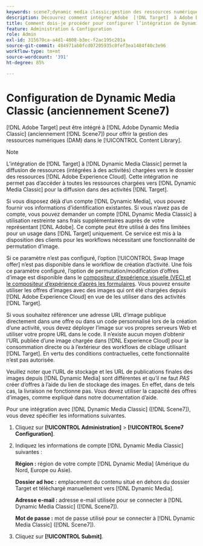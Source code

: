 ```yaml
---
keywords: scene7;dynamic media classic;gestion des ressources numériques;ressources;dam;bibliothèque de contenu;permuter l’image
description: Découvrez comment intégrer Adobe  [!DNL Target]  à Adobe Dynamic Media Classic (anciennement Scene7) pour offrir le module de gestion des ressources numériques (DAM) dans la bibliothèque de contenu.
title: Comment dois-je procéder pour configurer l’intégration de Dynamic Media Classic (Scene7) ?
feature: Administration & Configuration
role: Admin
exl-id: 315670ca-a4d1-4808-b3ec-f2ac195c281a
source-git-commit: 484971ab0fcd07205935c0fef3ea1484f40c3e96
workflow-type: tm+mt
source-wordcount: '391'
ht-degree: 85%

---
```


# Configuration de Dynamic Media Classic (anciennement Scene7)

[!DNL Adobe Target] peut être intégré à [!DNL Adobe Dynamic Media Classic] (anciennement [!DNL Scene7]) pour offrir la gestion des ressources numériques (DAM) dans le [!UICONTROL Content Library].

>[!NOTE]
>
>L’intégration de [!DNL Target] à [!DNL Dynamic Media Classic] permet la diffusion de ressources (intégrées à des activités) chargées vers le dossier des ressources [!DNL Adobe Experience Cloud]. Cette intégration ne permet pas d’accéder à toutes les ressources chargées vers [!DNL Dynamic Media Classic] pour la diffusion dans des activités [!DNL Target].

Si vous disposez déjà d’un compte [!DNL Dynamic Media], vous pouvez fournir vos informations d’identification existantes. Si vous n’avez pas de compte, vous pouvez demander un compte [!DNL Dynamic Media Classic] à utilisation restreinte sans frais supplémentaires auprès de votre représentant [!DNL Adobe]. Ce compte peut être utilisé à des fins limitées pour un usage dans [!DNL Target] uniquement. Ce service est mis à la disposition des clients pour les workflows nécessitant une fonctionnalité de permutation d’image.

<!-- 
>[!NOTE]
>
>A restricted-use, free [!DNL Dynamic Media Classic] account for [!DNL Adobe Target] is no longer supported for new customers or new users. Existing sign-in credentials work as usual. 
-->

Si ce paramètre n’est pas configuré, l’option [!UICONTROL Swap Image offer] n’est pas disponible dans le workflow de création d’activité. Une fois ce paramètre configuré, l’option de permutation/modification d’offres d’image est disponible dans le [compositeur d’expérience visuelle (VEC) et le compositeur d’expérience d’après les formulaires](/help/main/c-experiences/experiences.md#concept_A2E10F6AFB3D4AEAB6951EE14688848D). Vous pouvez ensuite utiliser les offres d’images avec des images qui ont été chargées depuis [!DNL Adobe Experience Cloud] en vue de les utiliser dans des activités [!DNL Target].

Si vous souhaitez référencer une adresse URL d’image publique directement dans une offre ou dans un code personnalisé lors de la création d’une activité, vous devez déployer l’image sur vos propres serveurs Web et utiliser votre propre URL dans le code. Il n’existe aucun moyen d’obtenir l’URL publiée d’une image chargée dans [!DNL Experience Cloud] pour la consommation directe ou à l’extérieur des workflows de ciblage utilisant [!DNL Target]. En vertu des conditions contractuelles, cette fonctionnalité n’est pas autorisée.

Veuillez noter que l’URL de stockage et les URL de publications finales des images depuis [!DNL Dynamic Media] sont différentes et qu’il ne faut *PAS* créer d’offres à l’aide du lien de stockage des images. En effet, dans de tels cas, la livraison ne fonctionne pas. Vous devez utiliser la capacité des offres d’images, comme expliqué dans notre documentation d’aide.

Pour une intégration avec [!DNL Dynamic Media Classic] ([!DNL Scene7]), vous devez spécifier les informations suivantes.

1. Cliquez sur **[!UICONTROL Administration]** > **[!UICONTROL Scene7 Configuration]**.

1. Indiquez les informations de compte [!DNL Dynamic Media Classic] suivantes :

   **Région :** région de votre compte [!DNL Dynamic Media] (Amérique du Nord, Europe ou Asie).

   **Dossier ad hoc :** emplacement du contenu situé en dehors du dossier Target et téléchargé manuellement vers [!DNL Dynamic Media].

   **Adresse e-mail :** adresse e-mail utilisée pour se connecter à [!DNL Dynamic Media Classic] ([!DNL Scene7]).

   **Mot de passe :** mot de passe utilisé pour se connecter à [!DNL Dynamic Media Classic] ([!DNL Scene7]).

1. Cliquez sur **[!UICONTROL Submit]**.
